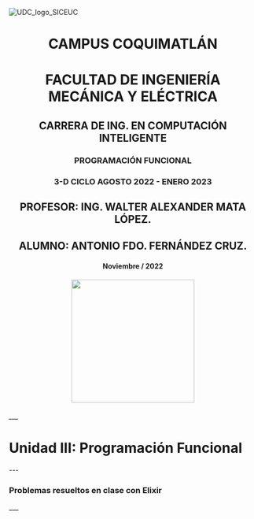 
![UDC_logo_SICEUC](https://portal.ucol.mx/content/micrositios/188/image/Escudo2021/Dos_lineas_Izq/UdeC_2L%20izq_872.png)
<center> <h1>CAMPUS COQUIMATLÁN</h1> </center>


<center> <h1>FACULTAD DE INGENIERÍA MECÁNICA Y ELÉCTRICA</h1> </center>
<center> <h2>CARRERA DE ING. EN COMPUTACIÓN INTELIGENTE</h1> </center>
<center> <h3>PROGRAMACIÓN FUNCIONAL</h1> </center>
<center> <h3>3-D CICLO AGOSTO 2022 - ENERO 2023</h1> </center>

<center> <h2>PROFESOR: ING. WALTER ALEXANDER MATA LÓPEZ.</h1> </center>

<center> <h2>ALUMNO: ANTONIO FDO. FERNÁNDEZ CRUZ.</h1> </center>

<center> <h4>Noviembre / 2022</h1> </center>



<center><img src="https://portal.ucol.mx/content/micrositios/188/image/Escudo2021/Frase/Frase.png" width="250"></center>

<H6>
___
<H1>Unidad III: Programación Funcional</H1>
---
<H3>Problemas resueltos en clase con Elixir</H3>
___
